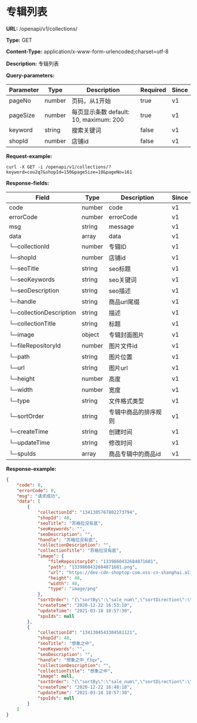 # 专辑列表

**URL:** /openapi/v1/collections/

**Type:** GET

**Content-Type:** application/x-www-form-urlencoded;charset=utf-8

**Description:** 专辑列表

**Query-parameters:**

| Parameter | Type   | Description                      | Required | Since |
| --------- | ------ | -------------------------------- | -------- | ----- |
| pageNo    | number | 页码，从1开始                          | true     | v1    |
| pageSize  | number | 每页显示条数 default: 10, maximum: 200 | true     | v1    |
| keyword   | string | 搜索关键词                            | false    | v1    |
| shopId    | number | 店铺id                             | false    | v1    |

**Request-example:**

```
curl -X GET -i /openapi/v1/collections/?keyword=cou2q7&shopId=150&pageSize=10&pageNo=161
```

**Response-fields:**

| Field                   | Type   | Description | Since |
| ----------------------- | ------ | ----------- | ----- |
| code                    | number | code        | v1    |
| errorCode               | number | errorCode   | v1    |
| msg                     | string | message     | v1    |
| data                    | array  | data        | v1    |
| └─collectionId          | number | 专辑ID        | v1    |
| └─shopId                | number | 店铺id        | v1    |
| └─seoTitle              | string | seo标题       | v1    |
| └─seoKeywords           | string | seo关键词      | v1    |
| └─seoDescription        | string | seo描述       | v1    |
| └─handle                | string | 商品url尾缀     | v1    |
| └─collectionDescription | string | 描述          | v1    |
| └─collectionTitle       | string | 标题          | v1    |
| └─image                 | object | 专辑封面图片      | v1    |
|      └─fileRepositoryId | number | 图片文件id      | v1    |
|      └─path             | string | 图片位置        | v1    |
|      └─url              | string | 图片url       | v1    |
|      └─height           | number | 高度          | v1    |
|      └─width            | number | 宽度          | v1    |
|      └─type             | string | 文件格式类型      | v1    |
| └─sortOrder             | string | 专辑中商品的排序规则  | v1    |
| └─createTime            | string | 创建时间        | v1    |
| └─updateTime            | string | 修改时间        | v1    |
| └─spuIds                | array  | 商品专辑中的商品id  | v1    |

**Response-example:**

```json
{
    "code": 0,
    "errorCode": 0,
    "msg": "请求成功",
    "data": [
        {
            "collectionId": "1341305767802273794",
            "shopId": 48,
            "seoTitle": "苏格拉没有底",
            "seoKeywords": "",
            "seoDescription": "",
            "handle": "苏格拉没有底",
            "collectionDescription": "",
            "collectionTitle": "苏格拉没有底",
            "image": {
                "fileRepositoryId": "1339860432684871681",
                "path": "1339860432684871681.png",
                "url": "https://dev-cdn-shoptop-com.oss-cn-shanghai.aliyuncs.com/file/png/2020/12/18/1339860432684871681.png",
                "height": 48,
                "width": 48,
                "type": "image/png"
            },
            "sortOrder": "{\"sortBy\":\"sale_num\",\"sortDirection\":\"descend\"}",
            "createTime": "2020-12-22 16:53:10",
            "updateTime": "2021-03-18 10:57:30",
            "spuIds": null
        },
        {
            "collectionId": "1341304543304581121",
            "shopId": 48,
            "seoTitle": "想象之中",
            "seoKeywords": "",
            "seoDescription": "",
            "handle": "想象之中_f3qv",
            "collectionDescription": "",
            "collectionTitle": "想象之中",
            "image": null,
            "sortOrder": "{\"sortBy\":\"sale_num\",\"sortDirection\":\"descend\"}",
            "createTime": "2020-12-22 16:48:18",
            "updateTime": "2021-03-18 10:57:30",
            "spuIds": null
        }
    ]
}
```
